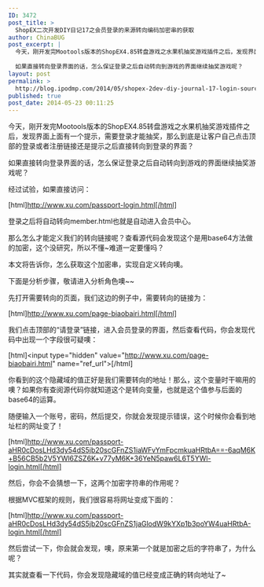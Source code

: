 ```yaml
---
ID: 3472
post_title: >
  ShopEX二次开发DIY日记17之会员登录的来源转向编码加密串的获取
author: ChinaBUG
post_excerpt: |
  今天，刚开发完Mootools版本的ShopEX4.85转盘游戏之水果机抽奖游戏插件之后，发现界面上面有一个提示，需要登录才能抽奖，那么到底是让客户自己点击顶部的登录或者注册链接还是提示之后直接转向到登录的界面？
  
  如果直接转向登录界面的话，怎么保证登录之后自动转向到游戏的界面继续抽奖游戏呢？
layout: post
permalink: >
  http://blog.ipodmp.com/2014/05/shopex-2dev-diy-journal-17-login-source-turned-coded-access-the-encrypted-string.html
published: true
post_date: 2014-05-23 00:11:25
---
```

今天，刚开发完Mootools版本的ShopEX4.85转盘游戏之水果机抽奖游戏插件之后，发现界面上面有一个提示，需要登录才能抽奖，那么到底是让客户自己点击顶部的登录或者注册链接还是提示之后直接转向到登录的界面？

如果直接转向登录界面的话，怎么保证登录之后自动转向到游戏的界面继续抽奖游戏呢？

经过试验，如果直接访问：

[html]http://www.xu.com/passport-login.html[/html]

登录之后将自动转向member.html也就是自动进入会员中心。

那么怎么才能定义我们的转向链接呢？查看源代码会发现这个是用base64方法做的加密，这个没研究，所以不懂~难道一定要懂吗？

本文将告诉你，怎么获取这个加密串，实现自定义转向噢。

下面是分析步骤，敬请进入分析角色噢~~

先打开需要转向的页面，我们这边的例子中，需要转向的链接为：

[html]http://www.xu.com/page-biaobairi.html[/html]

我们点击顶部的“请登录”链接，进入会员登录的界面，然后查看代码，你会发现代码中出现一个字段很可疑噢：

[html]&lt;input type=&quot;hidden&quot; value=&quot;http://www.xu.com/page-biaobairi.html&quot; name=&quot;ref_url&quot;&gt;[/html]

你看到的这个隐藏域的值正好是我们需要转向的地址！那么，这个变量时干嘛用的噢？如果你有查阅源代码你就知道这个是转向变量，也就是这个值参与后面的base64的运算。

随便输入一个账号，密码，然后提交，你就会发现提示错误，这个时候你会看到地址栏的网址变了！

[html]http://www.xu.com/passport-aHR0cDosLHd3dy54dS5jb20scGFnZS1iaWFvYmFpcmkuaHRtbA==-6aqM6K+B56CB5b2V5YWl6ZSZ6K+v77yM6K+36YeN5paw6L6T5YWl-login.html[/html]

然后，你会不会猜想一下，这两个加密字符串的作用呢？

根据MVC框架的规则，我们很容易将网址变成下面的：

[html]http://www.xu.com/passport-aHR0cDosLHd3dy54dS5jb20scGFnZS1jaGlodW9kYXp1b3poYW4uaHRtbA-login.html[/html]

然后尝试一下，你会就会发现，噢，原来第一个就是加密之后的字符串了，为什么呢？

其实就查看一下代码，你会发现隐藏域的值已经变成正确的转向地址了~